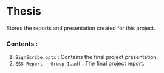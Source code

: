 # Thesis
Stores the reports and presentation created for this project.

### Contents :

1. `SignScribe.pptx` : Contains the final project presentation.
2. `ESS Report - Group 1.pdf` : The final project report.
